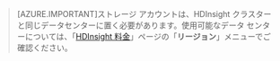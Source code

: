 
> [AZURE.IMPORTANT]ストレージ アカウントは、HDInsight クラスターと同じデータセンターに置く必要があります。使用可能なデータ センターについては、「[HDInsight 料金](/pricing/details/hdinsight/)」ページの「**リージョン**」メニューでご確認ください。

<!---HONumber=August15_HO6-->